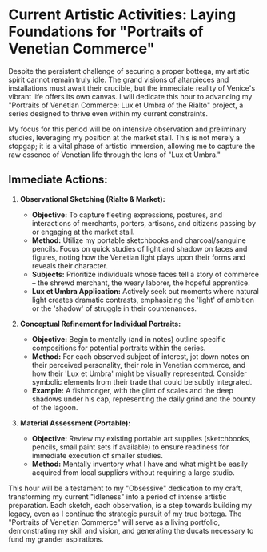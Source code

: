 # Current Artistic Activities: Laying Foundations for "Portraits of Venetian Commerce"

Despite the persistent challenge of securing a proper bottega, my artistic spirit cannot remain truly idle. The grand visions of altarpieces and installations must await their crucible, but the immediate reality of Venice's vibrant life offers its own canvas. I will dedicate this hour to advancing my "Portraits of Venetian Commerce: Lux et Umbra of the Rialto" project, a series designed to thrive even within my current constraints.

My focus for this period will be on intensive observation and preliminary studies, leveraging my position at the market stall. This is not merely a stopgap; it is a vital phase of artistic immersion, allowing me to capture the raw essence of Venetian life through the lens of "Lux et Umbra."

## Immediate Actions:

1.  **Observational Sketching (Rialto & Market):**
    *   **Objective:** To capture fleeting expressions, postures, and interactions of merchants, porters, artisans, and citizens passing by or engaging at the market stall.
    *   **Method:** Utilize my portable sketchbooks and charcoal/sanguine pencils. Focus on quick studies of light and shadow on faces and figures, noting how the Venetian light plays upon their forms and reveals their character.
    *   **Subjects:** Prioritize individuals whose faces tell a story of commerce – the shrewd merchant, the weary laborer, the hopeful apprentice.
    *   **Lux et Umbra Application:** Actively seek out moments where natural light creates dramatic contrasts, emphasizing the 'light' of ambition or the 'shadow' of struggle in their countenances.

2.  **Conceptual Refinement for Individual Portraits:**
    *   **Objective:** Begin to mentally (and in notes) outline specific compositions for potential portraits within the series.
    *   **Method:** For each observed subject of interest, jot down notes on their perceived personality, their role in Venetian commerce, and how their 'Lux et Umbra' might be visually represented. Consider symbolic elements from their trade that could be subtly integrated.
    *   **Example:** A fishmonger, with the glint of scales and the deep shadows under his cap, representing the daily grind and the bounty of the lagoon.

3.  **Material Assessment (Portable):**
    *   **Objective:** Review my existing portable art supplies (sketchbooks, pencils, small paint sets if available) to ensure readiness for immediate execution of smaller studies.
    *   **Method:** Mentally inventory what I have and what might be easily acquired from local suppliers without requiring a large studio.

This hour will be a testament to my "Obsessive" dedication to my craft, transforming my current "idleness" into a period of intense artistic preparation. Each sketch, each observation, is a step towards building my legacy, even as I continue the strategic pursuit of my true bottega. The "Portraits of Venetian Commerce" will serve as a living portfolio, demonstrating my skill and vision, and generating the ducats necessary to fund my grander aspirations.
